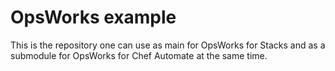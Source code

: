# OpsWorks example
This is the repository one can use as main for OpsWorks for  Stacks and as a submodule for OpsWorks for Chef Automate at the same time.
